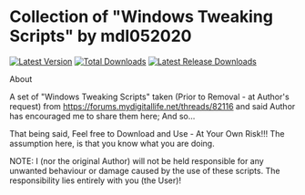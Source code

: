 # Collection of "Windows Tweaking Scripts" by mdl052020

[![Latest Version](https://img.shields.io/github/release/Wilenty/Collection-of-Windows-Tweaking-Scripts-by-mdl052020.svg)](https://github.com/Wilenty/Collection-of-Windows-Tweaking-Scripts-by-mdl052020/releases/latest)
[![Total Downloads](https://img.shields.io/github/downloads/Wilenty/Collection-of-Windows-Tweaking-Scripts-by-mdl052020/total.svg)](https://github.com/Wilenty/Collection-of-Windows-Tweaking-Scripts-by-mdl052020/releases)
[![Latest Release Downloads](https://img.shields.io/github/downloads/Wilenty/Collection-of-Windows-Tweaking-Scripts-by-mdl052020/latest/total.svg)](https://github.com/Wilenty/Collection-of-Windows-Tweaking-Scripts-by-mdl052020/releases/latest)

About

A set of "Windows Tweaking Scripts" taken (Prior to Removal - at Author's request) from https://forums.mydigitallife.net/threads/82116
and said Author has encouraged me to share them here; And so...

That being said, Feel free to Download and Use - At Your Own Risk!!! The assumption here, is that you know what you are doing.

NOTE: I (nor the original Author) will not be held responsible for any unwanted behaviour or damage caused by the use of these scripts.
The responsibility lies entirely with you (the User)!
